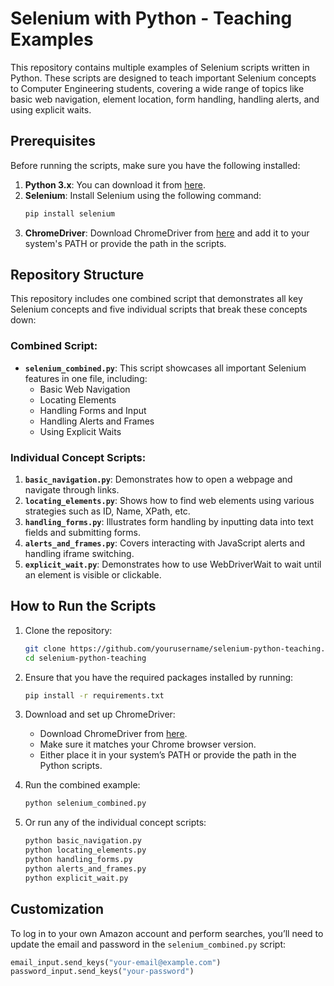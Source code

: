 # Selenium with Python - Teaching Examples

This repository contains multiple examples of Selenium scripts written in Python. These scripts are designed to teach important Selenium concepts to Computer Engineering students, covering a wide range of topics like basic web navigation, element location, form handling, handling alerts, and using explicit waits.

## Prerequisites

Before running the scripts, make sure you have the following installed:

1. **Python 3.x**: You can download it from [here](https://www.python.org/downloads/).
2. **Selenium**: Install Selenium using the following command:
    ```bash
    pip install selenium
    ```
3. **ChromeDriver**: Download ChromeDriver from [here](https://sites.google.com/a/chromium.org/chromedriver/downloads) and add it to your system's PATH or provide the path in the scripts.

## Repository Structure

This repository includes one combined script that demonstrates all key Selenium concepts and five individual scripts that break these concepts down:

### Combined Script:
- **`selenium_combined.py`**: This script showcases all important Selenium features in one file, including:
  - Basic Web Navigation
  - Locating Elements
  - Handling Forms and Input
  - Handling Alerts and Frames
  - Using Explicit Waits

### Individual Concept Scripts:
1. **`basic_navigation.py`**: Demonstrates how to open a webpage and navigate through links.
2. **`locating_elements.py`**: Shows how to find web elements using various strategies such as ID, Name, XPath, etc.
3. **`handling_forms.py`**: Illustrates form handling by inputting data into text fields and submitting forms.
4. **`alerts_and_frames.py`**: Covers interacting with JavaScript alerts and handling iframe switching.
5. **`explicit_wait.py`**: Demonstrates how to use WebDriverWait to wait until an element is visible or clickable.

## How to Run the Scripts

1. Clone the repository:
    ```bash
    git clone https://github.com/yourusername/selenium-python-teaching.git
    cd selenium-python-teaching
    ```

2. Ensure that you have the required packages installed by running:
    ```bash
    pip install -r requirements.txt
    ```

3. Download and set up ChromeDriver:
   - Download ChromeDriver from [here](https://sites.google.com/a/chromium.org/chromedriver/downloads).
   - Make sure it matches your Chrome browser version.
   - Either place it in your system’s PATH or provide the path in the Python scripts.

4. Run the combined example:
    ```bash
    python selenium_combined.py
    ```

5. Or run any of the individual concept scripts:
    ```bash
    python basic_navigation.py
    python locating_elements.py
    python handling_forms.py
    python alerts_and_frames.py
    python explicit_wait.py
    ```

## Customization

To log in to your own Amazon account and perform searches, you’ll need to update the email and password in the `selenium_combined.py` script:

```python
email_input.send_keys("your-email@example.com")
password_input.send_keys("your-password")